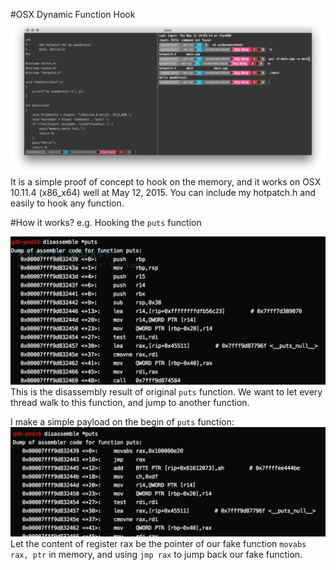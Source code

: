 #OSX Dynamic Function Hook
![](Demo.png)
It is a simple proof of concept to hook on the memory, and it works on OSX 10.11.4 (x86_x64) well at May 12, 2015. You can include my hotpatch.h and easily to hook any function.

#How it works?
e.g. Hooking the `puts` function

![](putsDisasm01.png)
This is the disassembly result of original `puts` function.
We want to let every thread walk to this function, and jump to another function. 

I make a simple payload on the begin of `puts` function:
![](putsDisasm02.png)
Let the content of register rax be the pointer of our fake function `movabs rax, ptr` in memory, and using `jmp rax` to jump back our fake function.